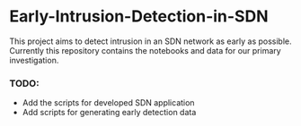# Early-Intrusion-Detection-in-SDN
This project aims to detect intrusion in an SDN network as early as possible. Currently this repository contains the notebooks and data for our primary investigation. 

### TODO:
* Add the scripts for developed SDN application
* Add scripts for generating early detection data 
